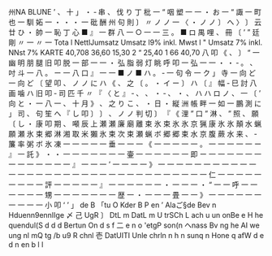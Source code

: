 州NA BLUNE ’ 、 十 」 ・ ‐ 串 、 伐 り 丁 枇 一 “ 咽 塑 一 一 ・ お 一 “ 諏 一 町 也 一 馴 妬 一 ・ ・ ・ 一 砒 酬 州 句 則 〕 〃 ノ ノ 一 〈 ・ ノ ノ 〕 へ 〉 〕 云 廿 ひ ・ 帥 一 恥 丁 心 ■ 』 一 群 八 一 ○ 一 一 三 。 ■ ロ 禺 哩 、 冊 〔 ’ ” 廷 剛 〃 一 〃 一 Tota l NettlJumsatz Umsatz l9% inkl. Mwst l " Umsatz 7% inkl. NNst 7% KARTE 40,708 36,60 15,30 2 “ 25,40 1 66 40,70 八 叩 《 、 〕 “ 一 幽 明 朋 腿 旧 叩 脱 一 部 一 一 ・ 弘 脂 弱 灯 眺 呼 叩 一 弘 一 一 ・ ・ ‐ 。 、 吋 斗 一 八 。 ー 一 八 口 』 一 一 ■ ノ ■ ハ 。 ‐ 一 句 令 一 ク 」 寺 一 向 ど 一 向 ど 〔 望 叩 、 ノ ノ に ハ 《 、 之 〔 。 ・ イ ー 〕 ハ 〔 』 幅 ‐ 巳 討 八 画 噛 ハ 旧 叩 ‐ 司 匹 千 〃 『 〈 と 』 ‐ 、 、 ・ ‐ 、 ・ 、 ハ ハ ロ ノ 、 一 〔 ’ 向 と ・ 一 八 一 、 十 月 》 、 之 り こ 、 ・ 日 ・ 縦 洲 帳 畔 一 如 一 鵬 測 に 」 司 、 句 笙 へ 『 し 叩 〕 〕 、 ノ ノ 判 切 〕 『 《 浬 ” 口 ” 淋 、 ” 照 、 願 〔 し ・ 康 叩 期 、 噸 辰 上 瀬 瀬 廉 廟 離 束 氷 束 氷 氷 京 猟 康 氷 氷 顛 水 蝋 願 瀬 氷 束 郷 淋 湘 取 米 獺 氷 束 次 束 瀬 蝋 ボ 郷 郷 束 水 京 腹 蕨 水 来 、 ‐ 簾 率 粥 ボ 氷 凍 一 一 一 一 一 垂 一 一 一 《 一 一 一 一 一 。 一 一 一 一 一 ー 』 一 託 》 ・ ・ 一 一 一 一 一 一 一 壷 一 一 一 一 一 一 即 ー 一 一 一 一 一 一 一 一 一 一 一 一 一 』 一 一 一 ’ 一 一 一 一 》 一 一 一 一 一 一 一 一 一 一 一 一 一 一 一 一 一 一 一 一 一 一 一 一 一 一 一 一 一 一 一 一 一 仁 一 一 一 一 一 一 一 一 一 評 一 一 一 一 一 』 一 一 一 一 一 一 ・ 一 一 一 ・ “ 一 一 呼 一 一 一 一 一 一 甥 一 一 一 一 一 一 一 歴 一 ・ 一 一 一 畳 一 一 》 一 一 一 一 一 一 一 一 一 一 小 叩 ‘ ’ 」 de B 「tu O Kder B P en ’ Alaご§de Bev n Hduenn9ennIIge 〆 己 UgR 〕 DtL m DatL m U trSCh L ach u un onBe e H he quendul(S d d d Bertun On d s f 二 e n o 'etgP son(n ヘnass Bv ng he AI we ung nl mQ tg /b u9 R chnl 壱 DatUITI Unle chrln n h n sunq n Hone q afW d e d n en b l l